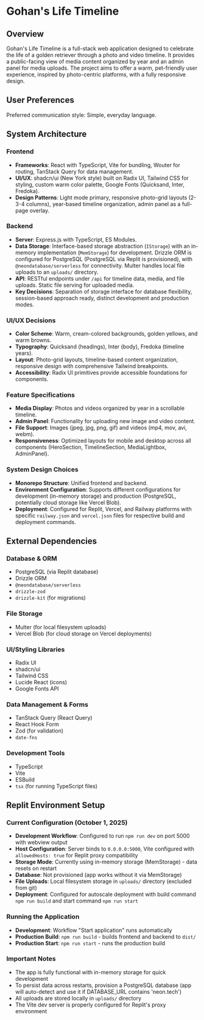 # Gohan's Life Timeline

## Overview

Gohan's Life Timeline is a full-stack web application designed to celebrate the life of a golden retriever through a photo and video timeline. It provides a public-facing view of media content organized by year and an admin panel for media uploads. The project aims to offer a warm, pet-friendly user experience, inspired by photo-centric platforms, with a fully responsive design.

## User Preferences

Preferred communication style: Simple, everyday language.

## System Architecture

### Frontend

-   **Frameworks**: React with TypeScript, Vite for bundling, Wouter for routing, TanStack Query for data management.
-   **UI/UX**: shadcn/ui (New York style) built on Radix UI, Tailwind CSS for styling, custom warm color palette, Google Fonts (Quicksand, Inter, Fredoka).
-   **Design Patterns**: Light mode primary, responsive photo-grid layouts (2-3-4 columns), year-based timeline organization, admin panel as a full-page overlay.

### Backend

-   **Server**: Express.js with TypeScript, ES Modules.
-   **Data Storage**: Interface-based storage abstraction (`IStorage`) with an in-memory implementation (`MemStorage`) for development. Drizzle ORM is configured for PostgreSQL (PostgreSQL via Replit is provisioned), with `@neondatabase/serverless` for connectivity. Multer handles local file uploads to an `uploads/` directory.
-   **API**: RESTful endpoints under `/api` for timeline data, media, and file uploads. Static file serving for uploaded media.
-   **Key Decisions**: Separation of storage interface for database flexibility, session-based approach ready, distinct development and production modes.

### UI/UX Decisions

-   **Color Scheme**: Warm, cream-colored backgrounds, golden yellows, and warm browns.
-   **Typography**: Quicksand (headings), Inter (body), Fredoka (timeline years).
-   **Layout**: Photo-grid layouts, timeline-based content organization, responsive design with comprehensive Tailwind breakpoints.
-   **Accessibility**: Radix UI primitives provide accessible foundations for components.

### Feature Specifications

-   **Media Display**: Photos and videos organized by year in a scrollable timeline.
-   **Admin Panel**: Functionality for uploading new image and video content.
-   **File Support**: Images (jpeg, jpg, png, gif) and videos (mp4, mov, avi, webm).
-   **Responsiveness**: Optimized layouts for mobile and desktop across all components (HeroSection, TimelineSection, MediaLightbox, AdminPanel).

### System Design Choices

-   **Monorepo Structure**: Unified frontend and backend.
-   **Environment Configuration**: Supports different configurations for development (in-memory storage) and production (PostgreSQL, potentially cloud storage like Vercel Blob).
-   **Deployment**: Configured for Replit, Vercel, and Railway platforms with specific `railway.json` and `vercel.json` files for respective build and deployment commands.

## External Dependencies

### Database & ORM

-   PostgreSQL (via Replit database)
-   Drizzle ORM
-   `@neondatabase/serverless`
-   `drizzle-zod`
-   `drizzle-kit` (for migrations)

### File Storage

-   Multer (for local filesystem uploads)
-   Vercel Blob (for cloud storage on Vercel deployments)

### UI/Styling Libraries

-   Radix UI
-   shadcn/ui
-   Tailwind CSS
-   Lucide React (icons)
-   Google Fonts API

### Data Management & Forms

-   TanStack Query (React Query)
-   React Hook Form
-   Zod (for validation)
-   `date-fns`

### Development Tools

-   TypeScript
-   Vite
-   ESBuild
-   `tsx` (for running TypeScript files)

## Replit Environment Setup

### Current Configuration (October 1, 2025)

-   **Development Workflow**: Configured to run `npm run dev` on port 5000 with webview output
-   **Host Configuration**: Server binds to `0.0.0.0:5000`, Vite configured with `allowedHosts: true` for Replit proxy compatibility
-   **Storage Mode**: Currently using in-memory storage (MemStorage) - data resets on restart
-   **Database**: Not provisioned (app works without it via MemStorage)
-   **File Uploads**: Local filesystem storage in `uploads/` directory (excluded from git)
-   **Deployment**: Configured for autoscale deployment with build command `npm run build` and start command `npm run start`

### Running the Application

-   **Development**: Workflow "Start application" runs automatically
-   **Production Build**: `npm run build` - builds frontend and backend to `dist/`
-   **Production Start**: `npm run start` - runs the production build

### Important Notes

-   The app is fully functional with in-memory storage for quick development
-   To persist data across restarts, provision a PostgreSQL database (app will auto-detect and use it if DATABASE_URL contains 'neon.tech')
-   All uploads are stored locally in `uploads/` directory
-   The Vite dev server is properly configured for Replit's proxy environment
